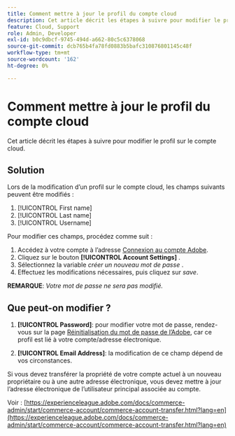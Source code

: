 ```yaml
---
title: Comment mettre à jour le profil du compte cloud
description: Cet article décrit les étapes à suivre pour modifier le profil sur le compte cloud.
feature: Cloud, Support
role: Admin, Developer
exl-id: b0c9dbcf-9745-494d-a662-80c5c6378068
source-git-commit: dcb765b4fa78fd0883b5bafc310876801145c48f
workflow-type: tm+mt
source-wordcount: '162'
ht-degree: 0%

---
```


# Comment mettre à jour le profil du compte cloud

Cet article décrit les étapes à suivre pour modifier le profil sur le compte cloud.

## Solution

Lors de la modification d’un profil sur le compte cloud, les champs suivants peuvent être modifiés :

1. [!UICONTROL First name]
1. [!UICONTROL Last name]
1. [!UICONTROL Username]

Pour modifier ces champs, procédez comme suit :

1. Accédez à votre compte à l’adresse [Connexion au compte Adobe](https://accounts.magento.cloud).
1. Cliquez sur le bouton **[!UICONTROL Account Settings]** .
1. Sélectionnez la variable *créer un nouveau mot de passe* .
1. Effectuez les modifications nécessaires, puis cliquez sur *save*.

**REMARQUE**: *Votre mot de passe ne sera pas modifié.*

## Que peut-on modifier ?

1. **[!UICONTROL Password]**: pour modifier votre mot de passe, rendez-vous sur la page [Réinitialisation du mot de passe de l’Adobe](https://account.adobe.com/), car ce profil est lié à votre compte/adresse électronique.

1. **[!UICONTROL Email Address]**: la modification de ce champ dépend de vos circonstances.

Si vous devez transférer la propriété de votre compte actuel à un nouveau propriétaire ou à une autre adresse électronique, vous devez mettre à jour l’adresse électronique de l’utilisateur principal associée au compte.

Voir : [https://experienceleague.adobe.com/docs/commerce-admin/start/commerce-account/commerce-account-transfer.html?lang=en](https://experienceleague.adobe.com/docs/commerce-admin/start/commerce-account/commerce-account-transfer.html?lang=en)
